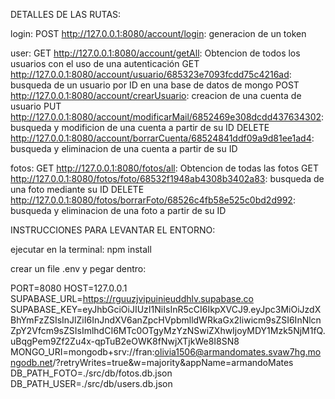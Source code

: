 DETALLES DE LAS RUTAS:

login: 
POST http://127.0.0.1:8080/account/login:                                          generacion de un token

user: 
GET http://127.0.0.1:8080/account/getAll:                                          Obtencion de todos los usuarios con el uso de una autenticación
GET http://127.0.0.1:8080/account/usuario/685323e7093fcdd75c4216ad:                busqueda de un usuario por ID en una base de datos de mongo
POST http://127.0.0.1:8080/account/crearUsuario:                                   creacion de una cuenta de usuario
PUT http://127.0.0.1:8080/account/modificarMail/6852469e308dcdd437634302:          busqueda y modificion de una cuenta a partir de su ID
DELETE http://127.0.0.1:8080/account/borrarCuenta/68524841ddf09a9d81ee1ad4:        busqueda y eliminacion de una cuenta a partir de su ID

fotos: 
GET http://127.0.0.1:8080/fotos/all:                                               Obtencion de todas las fotos
GET http://127.0.0.1:8080/fotos/foto/68532f1948ab4308b3402a83:                     busqueda de una foto mediante su ID
DELETE http://127.0.0.1:8080/fotos/borrarFoto/68526c4fb58e525c0bd2d992:            busqueda y eliminacion de una foto a partir de su ID

 INSTRUCCIONES PARA LEVANTAR EL ENTORNO:

ejecutar en la terminal: npm install

crear un file .env y pegar dentro:

PORT=8080 
HOST=127.0.0.1 
SUPABASE_URL=https://rguuzjvipuinieuddhlv.supabase.co 
SUPABASE_KEY=eyJhbGciOiJIUzI1NiIsInR5cCI6IkpXVCJ9.eyJpc3MiOiJzdXBhYmFzZSIsInJlZiI6InJndXV6anZpcHVpbmlldWRkaGx2Iiwicm9sZSI6InNlcnZpY2Vfcm9sZSIsImlhdCI6MTc0OTgyMzYzNSwiZXhwIjoyMDY1Mzk5NjM1fQ.uBqgPem9Zf2Zu4x-qpTuB2eOWK8fNwjXTjkWe8I8SN8 
MONGO_URI=mongodb+srv://fran:olivia1506@armandomates.svaw7hg.mongodb.net/?retryWrites=true&w=majority&appName=armandoMates 
DB_PATH_FOTO=./src/db/fotos.db.json 
DB_PATH_USER=./src/db/users.db.json 
